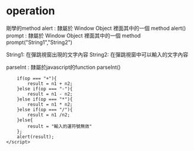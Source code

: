 # operation

剛學的method
alert : 隸屬於 Window Object 裡面其中的一個 method
alert()
prompt : 隸屬於 Window Object 裡面其中的一個 method
prompt("String1","String2")

String1: 在彈跳視窗出現的文字內容
String2: 在彈跳視窗中可以輸入的文字內容

parseInt : 隸屬於javascript的function
parseInt()
<script>
function myFunction() {
    var a = parseInt("10") + "<br>"; //10
    var b = parseInt("10.00") + "<br>"; //10
    var c = parseInt("10.33") + "<br>"; //10
    var d = parseInt("34 45 66") + "<br>"; //34
    var e = parseInt("   60   ") + "<br>"; //60
    var f = parseInt("40 years") + "<br>"; //40
    var g = parseInt("He was 40") + "<br>"; //NAN

    var h = parseInt("11", 2)+ "<br>"; // 3 (因為預設為二進位)
    var i = parseInt("010")+ "<br>"; //10 
    var j = parseInt("10", 8)+ "<br>"; //8
    var k = parseInt("0x12")+ "<br>"; //18 (如果為0x開頭，會自動設為16進位)
    var l = parseInt("10", 16)+ "<br>"; //16
    var n = a + b + c + d + e + f + g + "<br>" + h + i + j + k +l;
    document.getElementById("demo").innerHTML = n;
}
</script>



		if(op === "+"){
			result = n1 + n2;
		}else if(op === "-"){
			result = n1 - n2;
		}else if(op === "*"){
			result = n1 * n2;
		}else if(op === "/"){
			result = n1 /n2;
		}else{
			result = "輸入的運符號無效"
		};
		alert(result);
	</script>
</head>
<body>
	
</body>
</html>

